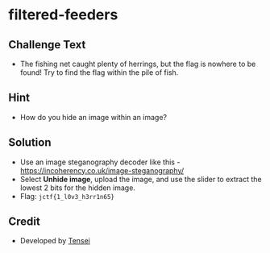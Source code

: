 # filtered-feeders

## Challenge Text
* The fishing net caught plenty of herrings, but the flag is nowhere to be found! Try to find the flag within the pile of fish.

## Hint
* How do you hide an image within an image?

## Solution
* Use an image steganography decoder like this - https://incoherency.co.uk/image-steganography/
* Select **Unhide image**, upload the image, and use the slider to extract the lowest 2 bits for the hidden image.  
* Flag: `jctf{1_l0v3_h3rr1n65}`

## Credit
* Developed by [Tensei](https://github.com/SemiCicada)
